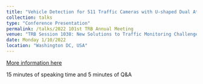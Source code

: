 ```yaml
---
title: "Vehicle Detection for 511 Traffic Cameras with U-shaped Dual Attention Inception Neural Networks and Spatial-temporal Map"  
collection: talks
type: "Conference Presentation"
permalink: /talks/2022 101st TRB Annual Meeting
venue: "TRB Session 1038: New Solutions to Traffic Monitoring Challenges "
date: Monday 1/10/2022
location: "Washington DC, USA"
---
```


[More information here](https://annualmeeting.mytrb.org/OnlineProgram/Browse?searchText=Tianya+Zhang&ConferenceID=10&sort=&sortAscending=True&page=0&pageSize=10&pageSize=10)

15 minutes of speaking time and 5 minutes of Q&A
